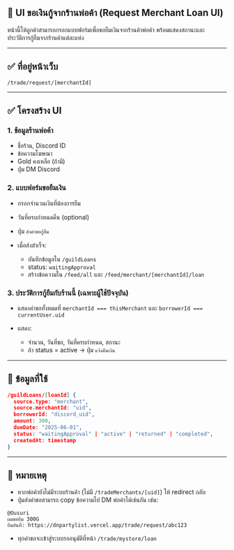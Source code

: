 ## 🤝 UI ขอเงินกู้จากร้านพ่อค้า (Request Merchant Loan UI)

หน้านี้ให้ลูกค้าสามารถกรอกแบบฟอร์มเพื่อขอยืมเงินจากร้านค้าพ่อค้า พร้อมแสดงสถานะและประวัติการกู้ยืมจากร้านค้าแต่ละแห่ง

---

## ✅ ที่อยู่หน้าเว็บ

```
/trade/request/[merchantId]
```

---

## ✅ โครงสร้าง UI

### 1. ข้อมูลร้านพ่อค้า

* ชื่อร้าน, Discord ID
* ข้อความโฆษณา
* Gold คงเหลือ (ถ้ามี)
* ปุ่ม DM Discord

### 2. แบบฟอร์มขอยืมเงิน

* กรอกจำนวนเงินที่ต้องการยืม
* วันที่ครบกำหนดคืน (optional)
* ปุ่ม `ส่งคำขอกู้ยืม`
* เมื่อส่งสำเร็จ:

  * บันทึกข้อมูลใน `/guildLoans`
  * status: `waitingApproval`
  * สร้างข้อความใน `/feed/all` และ `/feed/merchant/[merchantId]/loan`

### 3. ประวัติการกู้ยืมกับร้านนี้ (เฉพาะผู้ใช้ปัจจุบัน)

* แสดงคำขอทั้งหมดที่ `merchantId === thisMerchant` และ `borrowerId === currentUser.uid`
* แสดง:

  * จำนวน, วันที่ขอ, วันที่ครบกำหนด, สถานะ
  * ถ้า status = active → ปุ่ม `แจ้งคืนเงิน`

---

## 🔧 ข้อมูลที่ใช้

```json
/guildLoans/[loanId] {
  source.type: "merchant",
  source.merchantId: "uid",
  borrowerId: "discord_uid",
  amount: 300,
  dueDate: "2025-06-01",
  status: "waitingApproval" | "active" | "returned" | "completed",
  createdAt: timestamp
}
```

---

## 🧠 หมายเหตุ

* หากพ่อค้ายังไม่มีระบบร้านค้า (ไม่มี `/tradeMerchants/[uid]`) ให้ redirect กลับ
* ปุ่มส่งคำขอสามารถ copy ข้อความไป DM พ่อค้าได้เช่นกัน เช่น:

```text
@Ousuri
ผมขอยืม 300G
ยืนยันที่: https://dnpartylist.vercel.app/trade/request/abc123
```

* ทุกคำขอจะเข้าสู่ระบบรออนุมัติที่หน้า `/trade/mystore/loan`
